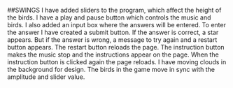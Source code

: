 ##SWINGS
I have added sliders to the program, which affect the height of the birds.
I have a play and pause button which controls the music and birds.
I also added an input box where the answers will be entered. To enter the answer I have created a submit button.
If the answer is correct, a star appears. But if the answer is wrong, a message to try again and a restart button appears.
The restart button reloads the page.
The instruction button makes the music stop and the instructions appear on the page. When the instruction button is clicked again the page reloads.
I have moving clouds in the background for design.
The birds in the game move in sync with the amplitude and slider value.
